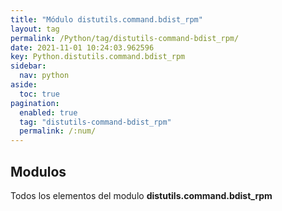 ```yaml
---
title: "Módulo distutils.command.bdist_rpm"
layout: tag
permalink: /Python/tag/distutils-command-bdist_rpm/
date: 2021-11-01 10:24:03.962596
key: Python.distutils.command.bdist_rpm
sidebar: 
  nav: python
aside: 
  toc: true
pagination: 
  enabled: true
  tag: "distutils-command-bdist_rpm"
  permalink: /:num/
---
```


<h2>Modulos</h2>
Todos los elementos del modulo <strong>distutils.command.bdist_rpm</strong>
